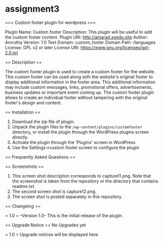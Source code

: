# assignment3

=== Custom footer plugin for wordpress ===

Plugin Name:  Custom footer
Description:  This plugin will be useful to add the custom footer content.
Plugin URI:   http://amarad.sgedu.site
Author:       Amrutha
Version:      1.0
Text Domain:  custom_footer
Domain Path:  /languages
License:      GPL v2 or later
License URI:  https://www.gnu.org/licenses/gpl-2.0.txt



== Description ==

The custom footer plugin is used to create a custom footer for the website. This custom footer can be used along with the website's original footer to display additional information in the footer area. This additional information may include custom messages, links, promotional offers, advertisements, business updates or important event coming up. 
The custom footer plugin allows to create an individual footer without tampering with the original footer's design and content.

== Installation ==


1. Download the zip file of plugin.
2. Unpack the plugin files to the `/wp-content/plugins/customfooter` directory, or install the plugin through the WordPress plugins screen directly.
3. Activate the plugin through the 'Plugins' screen in WordPress
4. Use the Settings->custom footer screen to configure the plugin

== Frequently Asked Questions ==


== Screenshots ==

1. This screen shot description corresponds to capture11.png. Note that the screenshot is taken from the 
repository or the directory that contains readme.txt. 
2. The second screen shot is capture12.png.
3. The screen shot is posted separately in this repository.

== Changelog ==

= 1.0 =
–Version 1.0–
This is the initial release of the plugin.

== Upgrade Notice ==
No Upgrades yet

= 1.0 =
Upgrade notices will be displayed here.


